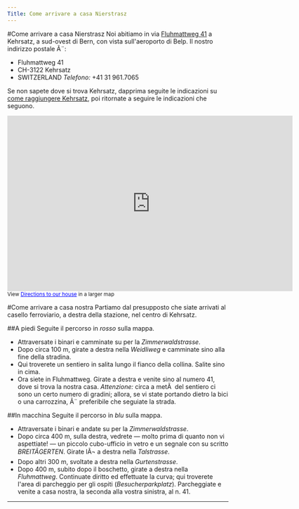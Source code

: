 ```yaml
---
Title: Come arrivare a casa Nierstrasz
---
```


#Come arrivare a casa Nierstrasz
Noi abitiamo in via [Fluhmattweg 41](http://map.search.ch/3122-kehrsatz/fluhmattweg-41.it.html) a Kehrsatz, a sud-ovest di Bern, con vista sull'aeroporto di Belp. Il nostro indirizzo postale Ã¨:

- Fluhmattweg 41 
- CH-3122 Kehrsatz 
- SWITZERLAND 
*Telefono:* \+41 31 961.7065 

Se non sapete dove si trova Kehrsatz, dapprima seguite le indicazioni su [come raggiungere Kehrsatz](%base_url%/staff/oscar/kehrsatz-it), poi ritornate a seguire le indicazioni che seguono.

<iframe width="650" height="400" frameborder="0" scrolling="no" marginheight="0" marginwidth="0" src="http://maps.google.com/maps/ms?hl=en&amp;ie=UTF8&amp;msa=0&amp;msid=110476830793224828628.00046cafd248d8a595b14&amp;ll=46.909856,7.469158&amp;spn=0.006926,0.013915&amp;output=embed"></iframe><br /><small>View <a href="http://maps.google.com/maps/ms?hl=en&amp;ie=UTF8&amp;msa=0&amp;msid=110476830793224828628.00046cafd248d8a595b14&amp;ll=46.909856,7.469158&amp;spn=0.006926,0.013915&amp;source=embed" style="color:#0000FF;text-align:left">Directions to our house</a> in a larger map</small>

#Come arrivare a casa nostra
Partiamo dal presupposto che siate arrivati al casello ferroviario, a destra della stazione, nel centro di Kehrsatz.

##A piedi
Seguite il percorso in *rosso* sulla mappa.

- Attraversate i binari e camminate su per la *Zimmerwaldstrasse*.
- Dopo circa 100 m, girate a destra nella *Weidliweg* e camminate sino alla fine della stradina.
- Qui troverete un sentiero in salita lungo il fianco della collina. Salite sino in cima.
- Ora siete in Fluhmattweg. Girate a destra e venite sino al numero 41, dove si trova la nostra casa.
*Attenzione:* circa a metÃ  del sentiero ci sono un certo numero di gradini; allora, se vi state portando dietro la bici o una carrozzina, Ã¨ preferibile che seguiate la strada.

##In macchina
Seguite il percorso in *blu* sulla mappa.

- Attraversate i binari e andate su per la *Zimmerwaldstrasse*.
- Dopo circa 400 m, sulla destra, vedrete &mdash; molto prima di quanto non vi aspettiate! &mdash; un piccolo cubo-ufficio in vetro e un segnale con su scritto *BREITÃGERTEN*. Girate lÃ¬ a destra nella *Talstrasse*.
- Dopo altri 300 m, svoltate a destra nella *Gurtenstrasse*.
- Dopo 400 m, subito dopo il boschetto, girate a destra nella *Fluhmattweg*. Continuate diritto ed effettuate la curva; qui troverete l'area di parcheggio per gli ospiti (*Besucherparkplatz*). Parcheggiate e venite a casa nostra, la seconda alla vostra sinistra, al n. 41.

---
